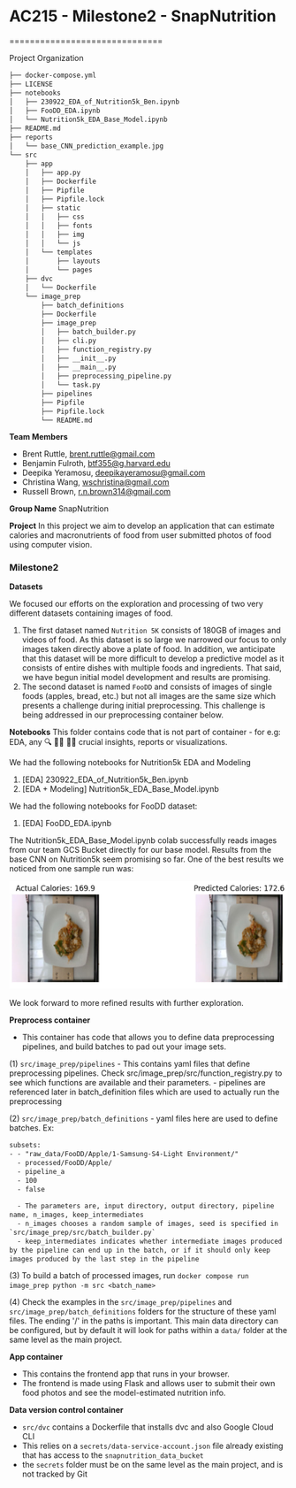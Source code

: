 # AC215 - Milestone2 - SnapNutrition
==============================

Project Organization
<br>
```
├── docker-compose.yml
├── LICENSE
├── notebooks
│   ├── 230922_EDA_of_Nutrition5k_Ben.ipynb
│   ├── FooDD_EDA.ipynb
│   └── Nutrition5k_EDA_Base_Model.ipynb
├── README.md
├── reports
│   └── base_CNN_prediction_example.jpg
└── src
    ├── app
    │   ├── app.py
    │   ├── Dockerfile
    │   ├── Pipfile
    │   ├── Pipfile.lock
    │   ├── static
    │   │   ├── css
    │   │   ├── fonts
    │   │   ├── img
    │   │   └── js
    │   └── templates
    │       ├── layouts
    │       └── pages
    ├── dvc
    │   └── Dockerfile
    └── image_prep
        ├── batch_definitions
        ├── Dockerfile
        ├── image_prep
        │   ├── batch_builder.py
        │   ├── cli.py
        │   ├── function_registry.py
        │   ├── __init__.py
        │   ├── __main__.py
        │   ├── preprocessing_pipeline.py
        │   └── task.py
        ├── pipelines
        ├── Pipfile
        ├── Pipfile.lock
        └── README.md
```

**Team Members**
- Brent Ruttle, [brent.ruttle@gmail.com](brent.ruttle@gmail.com)
- Benjamin Fulroth, [btf355@g.harvard.edu](btf355@g.harvard.edu)
- Deepika Yeramosu, [deepikayeramosu@gmail.com](deepikayeramosu@gmail.com)
- Christina Wang, [wschristina@gmail.com](wschristina@gmail.com)
- Russell Brown, [r.n.brown314@gmail.com](r.n.brown314@gmail.com)

**Group Name**
SnapNutrition

**Project**
In this project we aim to develop an application that can estimate calories and macronutrients of food from user submitted photos of food using computer vision.

### Milestone2 ###

**Datasets**

We focused our efforts on the exploration and processing of two very different datasets containing images of food.

1. The first dataset named `Nutrition 5K` consists of 180GB of images and videos of food.  As this dataset is so large we narrowed our focus to only images taken directly above a plate of food.  In addition, we anticipate that this dataset will be more difficult to develop a predictive model as it consists of entire dishes with multiple foods and ingredients.  That said, we have begun initial model development and results are promising.
2. The second dataset is named `FooDD` and consists of images of single foods (apples, bread, etc.) but not all images are the same size which presents a challenge during initial preprocessing.  This challenge is being addressed in our preprocessing container below.


**Notebooks**
This folder contains code that is not part of container - for e.g: EDA, any 🔍 🕵️‍♀️ 🕵️‍♂️ crucial insights, reports or visualizations.

We had the following notebooks for Nutrition5k EDA and Modeling
1. [EDA] 230922_EDA_of_Nutrition5k_Ben.ipynb
2. [EDA + Modeling] Nutrition5k_EDA_Base_Model.ipynb

We had the following notebooks for FooDD dataset: 
1. [EDA] FooDD_EDA.ipynb

The Nutrition5k_EDA_Base_Model.ipynb colab successfully reads images from our team GCS Bucket directly for our base model.
Results from the base CNN on Nutrition5k seem promising so far. One of the best results we noticed from one sample run was: 

![](reports/base_CNN_prediction_example.jpg)

We look forward to more refined results with further exploration.


**Preprocess container**
- This container has code that allows you to define data preprocessing pipelines, and build batches to pad out your image sets.

(1) `src/image_prep/pipelines`
      - This contains yaml files that define preprocessing pipelines. Check src/image_prep/src/function_registry.py to see which functions are available and their parameters.
      - pipelines are referenced later in batch_definition files which are used to actually run the preprocessing

(2) `src/image_prep/batch_definitions`
      - yaml files here are used to define batches. Ex:
```
subsets:
- - "raw_data/FooDD/Apple/1-Samsung-S4-Light Environment/"
  - processed/FooDD/Apple/
  - pipeline_a
  - 100
  - false
```
      - The parameters are, input directory, output directory, pipeline name, n_images, keep_intermediates
      - n_images chooses a random sample of images, seed is specified in `src/image_prep/src/batch_builder.py`
      - keep_intermediates indicates whether intermediate images produced by the pipeline can end up in the batch, or if it should only keep images produced by the last step in the pipeline

(3) To build a batch of processed images, run `docker compose run image_prep python -m src <batch_name>`

(4) Check the examples in the `src/image_prep/pipelines` and `src/image_prep/batch_definitions` folders for the structure of these yaml files. The ending '/' in the paths is important. This main data directory can be configured, but by default it will look for paths within a `data/` folder at the same level as the main project.

**App container**
 - This contains the frontend app that runs in your browser.
 - The frontend is made using Flask and allows user to submit their own food photos and see the model-estimated nutrition info.

**Data version control container**
 - `src/dvc` contains a Dockerfile that installs dvc and also Google Cloud CLI
 - This relies on a `secrets/data-service-account.json` file already existing that has access to the `snapnutrition_data_bucket`
 - the `secrets` folder must be on the same level as the main project, and is not tracked by Git
